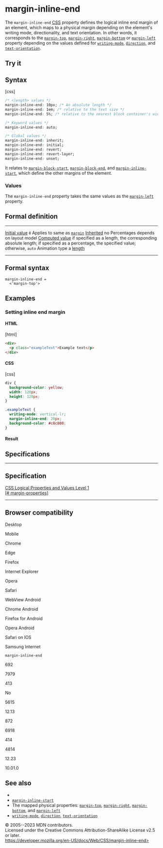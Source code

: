margin-inline-end
=================

The `margin-inline-end`
[CSS](https://developer.mozilla.org/en-US/docs/Web/CSS) property defines
the logical inline end margin of an element, which maps to a physical
margin depending on the element\'s writing mode, directionality, and
text orientation. In other words, it corresponds to the
[`margin-top`](margin-top.md), [`margin-right`](margin-right.md),
[`margin-bottom`](margin-bottom.md) or [`margin-left`](margin-left.md)
property depending on the values defined for
[`writing-mode`](writing-mode.md), [`direction`](direction.md), and
[`text-orientation`](text-orientation.md).

Try it
------

Syntax
------

[css]

```css
/* <length> values */
margin-inline-end: 10px; /* An absolute length */
margin-inline-end: 1em; /* relative to the text size */
margin-inline-end: 5%; /* relative to the nearest block container's width */

/* Keyword values */
margin-inline-end: auto;

/* Global values */
margin-inline-end: inherit;
margin-inline-end: initial;
margin-inline-end: revert;
margin-inline-end: revert-layer;
margin-inline-end: unset;
```

It relates to [`margin-block-start`](margin-block-start.md),
[`margin-block-end`](margin-block-end.md), and
[`margin-inline-start`](margin-inline-start.md), which define the other
margins of the element.

### Values

The `margin-inline-end` property takes the same values as the
[`margin-left`](margin-left.md) property.

Formal definition
-----------------

  ---------------------------------- -----------------------------------------------------------------------------------------------------------------------------------
  [Initial value](initial_value.md)     `0`
  Applies to                         same as [`margin`](margin.md)
  [Inherited](inheritance.md)           no
  Percentages                        depends on layout model
  [Computed value](computed_value.md)   if specified as a length, the corresponding absolute length; if specified as a percentage, the specified value; otherwise, `auto`
  Animation type                     a [length](length.md#interpolation)
  ---------------------------------- -----------------------------------------------------------------------------------------------------------------------------------

Formal syntax
-------------

```
margin-inline-end = 
  <'margin-top'>  
```

Examples
--------

### Setting inline end margin

#### HTML

[html]

```html
<div>
  <p class="exampleText">Example text</p>
</div>
```

#### CSS

[css]

```css
div {
  background-color: yellow;
  width: 120px;
  height: 120px;
}

.exampleText {
  writing-mode: vertical-lr;
  margin-inline-end: 20px;
  background-color: #c8c800;
}
```

#### Result

Specifications
--------------

  --------------------------------------------------------------------------------------

Specification
  --------------------------------------------------------------------------------------

  [CSS Logical Properties and Values Level 1\
  [\#
  margin-properties]](https://drafts.csswg.org/css-logical/#margin-properties)

  --------------------------------------------------------------------------------------

Browser compatibility
---------------------

Desktop

Mobile

Chrome

Edge

Firefox

Internet Explorer

Opera

Safari

WebView Android

Chrome Android

Firefox for Android

Opera Android

Safari on IOS

Samsung Internet

`margin-inline-end`

692

7979

413

No

5615

12.13

872

6918

414

4814

12.23

10.01.0

See also
--------

- [](css_logical_properties_and_values.md)
- [`margin-inline-start`](margin-inline-start.md)
- The mapped physical properties: [`margin-top`](margin-top.md),
    [`margin-right`](margin-right.md), [`margin-bottom`](margin-bottom.md),
    and [`margin-left`](margin-left.md)
- [`writing-mode`](writing-mode.md), [`direction`](direction.md),
    [`text-orientation`](text-orientation.md)

© 2005--2023 MDN contributors.\
Licensed under the Creative Commons Attribution-ShareAlike License v2.5
or later.\
https://developer.mozilla.org/en-US/docs/Web/CSS/margin-inline-end>
